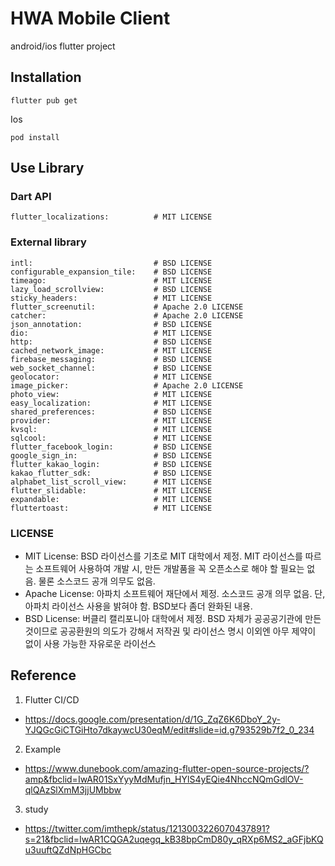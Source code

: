 # HWA Mobile Client
android/ios flutter project

## Installation
```
flutter pub get 
```

Ios
```
pod install
```


## Use Library 
### Dart API
    flutter_localizations:          # MIT LICENSE
    
### External library    
    intl:                           # BSD LICENSE
    configurable_expansion_tile:    # BSD LICENSE
    timeago:                        # MIT LICENSE
    lazy_load_scrollview:           # BSD LICENSE
    sticky_headers:                 # MIT LICENSE
    flutter_screenutil:             # Apache 2.0 LICENSE
    catcher:                        # Apache 2.0 LICENSE
    json_annotation:                # BSD LICENSE
    dio:                            # MIT LICENSE
    http:                           # BSD LICENSE
    cached_network_image:           # MIT LICENSE
    firebase_messaging:             # BSD LICENSE
    web_socket_channel:             # BSD LICENSE
    geolocator:                     # MIT LICENSE
    image_picker:                   # Apache 2.0 LICENSE
    photo_view:                     # MIT LICENSE
    easy_localization:              # MIT LICENSE
    shared_preferences:             # BSD LICENSE
    provider:                       # MIT LICENSE
    kvsql:                          # MIT LICENSE
    sqlcool:                        # MIT LICENSE
    flutter_facebook_login:         # BSD LICENSE
    google_sign_in:                 # BSD LICENSE
    flutter_kakao_login:            # BSD LICENSE
    kakao_flutter_sdk:              # BSD LICENSE
    alphabet_list_scroll_view:      # MIT LICENSE
    flutter_slidable:               # MIT LICENSE
    expandable:                     # MIT LICENSE
    fluttertoast:                   # MIT LICENSE 
    
### LICENSE

* MIT License: BSD 라이선스를 기초로 MIT 대학에서 제정. MIT 라이선스를 따르는 소프트웨어 사용하여 개발 시, 만든 개발품을 꼭 오픈소스로 해야 할 필요는 없음. 물론 소스코드 공개 의무도 없음. 
* Apache License: 아파치 소프트웨어 재단에서 제정. 소스코드 공개 의무 없음. 단, 아파치 라이선스 사용을 밝혀야 함. BSD보다 좀더 완화된 내용. 
* BSD License: 버클리 캘리포니아 대학에서 제정. BSD 자체가 공공공기관에 만든 것이므로 공공환원의 의도가 강해서 저작권 및 라이선스 명시 이외엔 아무 제약이 없이 사용 가능한 자유로운 라이선스  

## Reference
1. Flutter CI/CD
 - https://docs.google.com/presentation/d/1G_ZqZ6K6DboY_2y-YJQGcGiCTGiHto7dkaywcU30eqM/edit#slide=id.g793529b7f2_0_234

2. Example
 - https://www.dunebook.com/amazing-flutter-open-source-projects/?amp&fbclid=IwAR01SxYyyMdMufjn_HYlS4yEQie4NhccNQmGdlOV-qlQAzSlXmM3jjUMbbw

3. study
 - https://twitter.com/imthepk/status/1213003226070437891?s=21&fbclid=IwAR1CQGA2uqegq_kB38bpCmD80y_qRXp6MS2_aGFjbKQu3uuftQZdNpHGCbc
